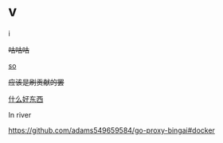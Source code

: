 # v
i

~~咕咕咕~~

[so](https://bilibili.com/video/BV1UP41147sj)

~~应该是刷贡献的罢~~

[什么好东西](https://github.com/Yv-gy/v/blob/ooo/pratise/a.cpp)

In river

<https://github.com/adams549659584/go-proxy-bingai#docker>
